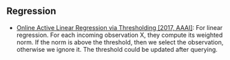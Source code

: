 ## Regression

- [Online Active Linear Regression via Thresholding [2017, AAAI]](https://www.aaai.org/ocs/index.php/AAAI/AAAI17/paper/viewPaper/14599):
   For linear regression.
   For each incoming observation X, they compute its weighted norm. 
   If the norm is above the threshold, then we select the observation, otherwise we ignore it.
   The threshold could be updated after querying.